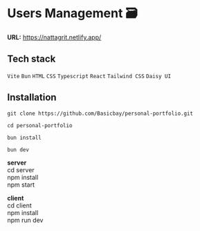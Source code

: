 # Users Management 🗃
**URL:** https://nattagrit.netlify.app/

## Tech stack
`Vite` `Bun` `HTML` `CSS` `Typescript` `React` `Tailwind CSS` `Daisy UI`

## Installation
```console
git clone https://github.com/Basicbay/personal-portfolio.git
```
```console
cd personal-portfolio
```
```console
bun install
```
```console
bun dev
```




**server**\
cd server\
npm install\
npm start 

**client**\
cd client\
npm install\
npm run dev

